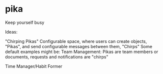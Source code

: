 # pika
Keep yourself busy

Ideas:
  
"Chirping Pikas"
  Configurable space, where users can create objects, "Pikas", and send configurable messages between them, "Chirps"
  Some default examples might be:
    Team Management: Pikas are team members or documents, requests and notifications are "chirps"
    
Time Manager/Habit Former
